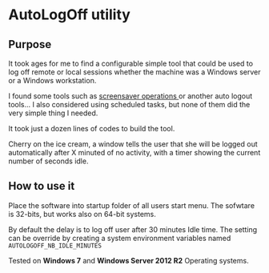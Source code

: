 # AutoLogOff utility


## Purpose

It took ages for me to find a configurable simple tool that could be used to log off remote or local sessions whether the machine was a Windows server or a Windows workstation.

I found some tools such as [screensaver operations ](http://www.grimadmin.com/filemgmt/index.php?id=7) or another auto logout tools... I also considered using scheduled tasks, but none of them did the very simple thing I needed.

It took just a dozen lines of codes to build the tool.

Cherry on the ice cream, a window tells the user that she will be logged out automatically after X minuted of no activity, with a timer showing the current number of seconds idle.

## How to use it


Place the software into startup folder of all users start menu.
The sofwtare is 32-bits, but works also on 64-bit systems.

By default the delay is to log off user after 30 minutes Idle time.
The setting can be override by creating a system environment variables named `AUTOLOGOFF_NB_IDLE_MINUTES` 



Tested on **Windows 7** and **Windows Server 2012 R2** Operating systems.

